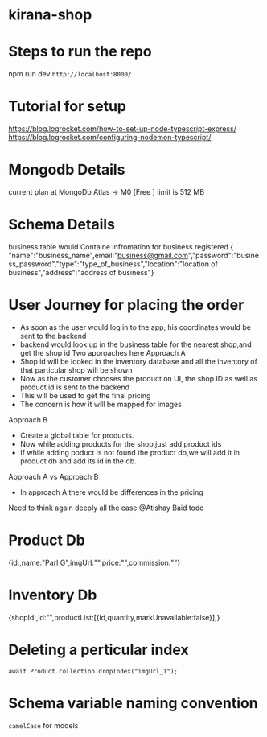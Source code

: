 # kirana-shop

# Steps to run the repo

npm run dev
`http://localhost:8000/`

# Tutorial for setup

https://blog.logrocket.com/how-to-set-up-node-typescript-express/
https://blog.logrocket.com/configuring-nodemon-typescript/

# Mongodb Details

current plan at MongoDb Atlas -> M0 [Free ] limit is 512 MB

# Schema Details

business table would Containe infromation for business registered
{ "name":"business_name",email:"business@gmail.com","password":"business_password","type":"type_of_business","location":"location of business","address":"address of business"}

# User Journey for placing the order

- As soon as the user would log in to the app, his coordinates would be sent to the backend
- backend would look up in the business table for the nearest shop,and get the shop id
  Two approaches here
  Approach A
- Shop id will be looked in the inventory database and all the inventory of that particular shop will be shown
- Now as the customer chooses the product on UI, the shop ID as well as product id is sent to the backend
- This will be used to get the final pricing
- The concern is how it will be mapped for images

Approach B

- Create a global table for products.
- Now while adding products for the shop,just add product ids
- If while adding poduct is not found the product db,we will add it in product db and add its id in the db.

Approach A vs Approach B

- In approach A there would be differences in the pricing

Need to think again deeply all the case @Atishay Baid todo

# Product Db

{id:,name:"Parl G",imgUrl:"",price:"",commission:""}

# Inventory Db

{shopId:,id:"",productList:[{id,quantity,markUnavailable:false}],}

# Deleting a perticular index

`await Product.collection.dropIndex("imgUrl_1");`

# Schema variable naming convention

`camelCase` for models
